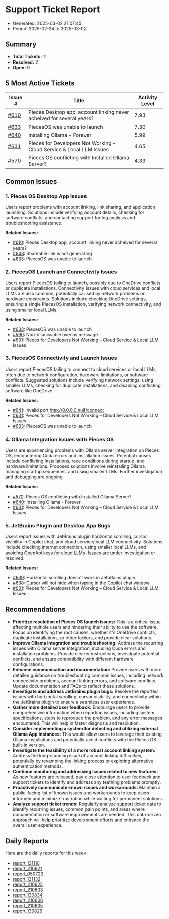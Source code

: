 # Support Ticket Report
- Generated: 2025-03-02 21:07:45
- Period: 2025-02-24 to 2025-03-02

## Summary
- **Total Tickets:** 11
- **Resolved:** 2
- **Open:** 9

## 5 Most Active Tickets
| Issue # | Title | Activity Level |
|---------|-------|----------------|
| [#610](https://github.com/pieces-app/support/issues/610) | Pieces Desktop app, account linking never acheived for several years? | 7.93 |
| [#633](https://github.com/pieces-app/support/issues/633) | PiecesOS was unable to launch | 7.30 |
| [#640](https://github.com/pieces-app/support/issues/640) | Installing Ollama - Forever | 5.99 |
| [#631](https://github.com/pieces-app/support/issues/631) | Pieces for Developers Not Working – Cloud Service & Local LLM Issues | 4.65 |
| [#570](https://github.com/pieces-app/support/issues/570) | Pieces OS conflicting with Installed Ollama Server? | 4.33 |

## Common Issues
### 1. Pieces OS Desktop App Issues
Users report problems with account linking, link sharing, and application launching.  Solutions include verifying account details, checking for software conflicts, and contacting support for log analysis and troubleshooting assistance.

**Related Issues:**
- [#610](https://github.com/pieces-app/support/issues/610): Pieces Desktop app, account linking never acheived for several years?
- [#643](https://github.com/pieces-app/support/issues/643): Shareable link is not generating
- [#633](https://github.com/pieces-app/support/issues/633): PiecesOS was unable to launch

### 2. PiecesOS Launch and Connectivity Issues
Users report PiecesOS failing to launch, possibly due to OneDrive conflicts or duplicate installations. Connectivity issues with cloud services and local LLMs are also common, potentially caused by network problems or hardware constraints. Solutions include checking OneDrive settings, ensuring a single PiecesOS installation, verifying network connectivity, and using smaller local LLMs.

**Related Issues:**
- [#633](https://github.com/pieces-app/support/issues/633): PiecesOS was unable to launch
- [#590](https://github.com/pieces-app/support/issues/590): Non-dismissable overlay message.
- [#631](https://github.com/pieces-app/support/issues/631): Pieces for Developers Not Working – Cloud Service & Local LLM Issues

### 3. PiecesOS Connectivity and Launch Issues
Users report PiecesOS failing to connect to cloud services or local LLMs, often due to network configuration, hardware limitations, or software conflicts. Suggested solutions include verifying network settings, using smaller LLMs, checking for duplicate installations, and disabling conflicting software like OneDrive.

**Related Issues:**
- [#641](https://github.com/pieces-app/support/issues/641): Invalid port http://0.0.0.0:null/connect
- [#631](https://github.com/pieces-app/support/issues/631): Pieces for Developers Not Working – Cloud Service & Local LLM Issues
- [#633](https://github.com/pieces-app/support/issues/633): PiecesOS was unable to launch

### 4. Ollama Integration Issues with Pieces OS
Users are experiencing problems with Ollama server integration on Pieces OS, encountering Cuda errors and installation issues. Potential causes include conflicting installations, race conditions during startup, and hardware limitations. Proposed solutions involve reinstalling Ollama, managing startup sequences, and using smaller LLMs. Further investigation and debugging are ongoing.

**Related Issues:**
- [#570](https://github.com/pieces-app/support/issues/570): Pieces OS conflicting with Installed Ollama Server?
- [#640](https://github.com/pieces-app/support/issues/640): Installing Ollama - Forever
- [#631](https://github.com/pieces-app/support/issues/631): Pieces for Developers Not Working – Cloud Service & Local LLM Issues

### 5. JetBrains Plugin and Desktop App Bugs
Users report issues with JetBrains plugin horizontal scrolling, cursor visibility in Copilot chat, and cloud service/local LLM connectivity. Solutions include checking internet connection, using smaller local LLMs, and avoiding OpenApi keys for cloud LLMs. Issues are under investigation or resolved.

**Related Issues:**
- [#639](https://github.com/pieces-app/support/issues/639): Horizontal scrolling doesn't work in JetbRains plugin
- [#638](https://github.com/pieces-app/support/issues/638): Cursor will not hide when typing in the Copilot chat window
- [#631](https://github.com/pieces-app/support/issues/631): Pieces for Developers Not Working – Cloud Service & Local LLM Issues


## Recommendations
- **Prioritize resolution of Pieces OS launch issues:** This is a critical issue affecting multiple users and hindering their ability to use the software. Focus on identifying the root causes, whether it's OneDrive conflicts, duplicate installations, or other factors, and provide clear solutions.
- **Improve Ollama integration and troubleshooting:** Address the recurring issues with Ollama server integration, including Cuda errors and installation problems. Provide clearer instructions, investigate potential conflicts, and ensure compatibility with different hardware configurations.
- **Enhance communication and documentation:** Provide users with more detailed guidance on troubleshooting common issues, including network connectivity problems, account linking errors, and software conflicts. Update documentation and FAQs to reflect these solutions.
- **Investigate and address JetBrains plugin bugs:** Resolve the reported issues with horizontal scrolling, cursor visibility, and connectivity within the JetBrains plugin to ensure a seamless user experience.
- **Gather more detailed user feedback:** Encourage users to provide comprehensive information when reporting issues, including system specifications, steps to reproduce the problem, and any error messages encountered. This will help in faster diagnosis and resolution.
- **Consider implementing a system for detecting and utilizing external Ollama App instances:** This would allow users to leverage their existing Ollama installations and potentially avoid conflicts with the Pieces OS built-in version.
- **Investigate the feasibility of a more robust account linking system:** Address the long-standing issue of account linking difficulties, potentially by revamping the linking process or exploring alternative authentication methods.
- **Continue monitoring and addressing issues related to new features:** As new features are released, pay close attention to user feedback and support tickets to identify and address any teething problems promptly.
- **Proactively communicate known issues and workarounds:** Maintain a public-facing list of known issues and workarounds to keep users informed and minimize frustration while waiting for permanent solutions.
- **Analyze support ticket trends:** Regularly analyze support ticket data to identify recurring issues, common pain points, and areas where documentation or software improvements are needed. This data-driven approach will help prioritize development efforts and enhance the overall user experience.

## Daily Reports
Here are the daily reports for this week:

- [report_131110](daily/2025-02-25/report_131110.md)
- [report_210621](daily/2025-02-25/report_210621.md)
- [report_050720](daily/2025-02-27/report_050720.md)
- [report_131132](daily/2025-02-27/report_131132.md)
- [report_210625](daily/2025-02-27/report_210625.md)
- [report_210603](daily/2025-02-28/report_210603.md)
- [report_130834](daily/2025-03-01/report_130834.md)
- [report_210606](daily/2025-03-01/report_210606.md)
- [report_210605](daily/2025-03-02/report_210605.md)
- [report_130829](daily/2025-03-02/report_130829.md)
